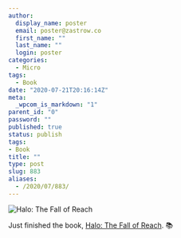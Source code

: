 ```yaml
---
author:
  display_name: poster
  email: poster@zastrow.co
  first_name: ""
  last_name: ""
  login: poster
categories:
  - Micro
tags:
  - Book
date: "2020-07-21T20:16:14Z"
meta:
  _wpcom_is_markdown: "1"
parent_id: "0"
password: ""
published: true
status: publish
tags:
- Book
title: ""
type: post
slug: 883
aliases:
  - /2020/07/883/
---
```

<p><img src="https://i.gr-assets.com/images/S/compressed.photo.goodreads.com/books/1437286981l/25936698._SX318_.jpg" alt="Halo: The Fall of Reach" /></p>
<p>Just finished the book, <a href="https://www.goodreads.com/review/show/3455271038?utm_medium=api&amp;utm_source=rss">Halo: The Fall of Reach</a>. 📚</p>
